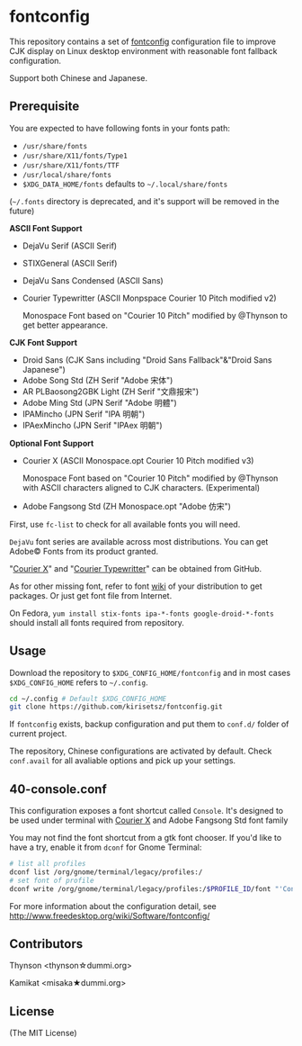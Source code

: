 fontconfig
==========

This repository contains a set of [fontconfig](http://fontconfig.org) configuration file to
improve CJK display on Linux desktop environment with reasonable font fallback configuration.

Support both Chinese and Japanese.

Prerequisite
------------

You are expected to have following fonts in your fonts path:

* `/usr/share/fonts`
* `/usr/share/X11/fonts/Type1`
* `/usr/share/X11/fonts/TTF`
* `/usr/local/share/fonts`
* `$XDG_DATA_HOME/fonts` defaults to `~/.local/share/fonts`

(`~/.fonts` directory is deprecated, and it's support will be removed in the future)

**ASCII Font Support**

* DejaVu Serif (ASCII Serif)
* STIXGeneral (ASCII Serif)
* DejaVu Sans Condensed (ASCII Sans)
* Courier Typewritter (ASCII Monpspace Courier 10 Pitch modified v2)

  Monospace Font based on "Courier 10 Pitch" modified by @Thynson to get
  better appearance.

**CJK Font Support**

* Droid Sans (CJK Sans including "Droid Sans Fallback"&"Droid Sans Japanese")
* Adobe Song Std (ZH Serif "Adobe 宋体")
* AR PLBaosong2GBK Light (ZH Serif "文鼎报宋")
* Adobe Ming Std (JPN Serif "Adobe 明體")
* IPAMincho (JPN Serif "IPA 明朝")
* IPAexMincho (JPN Serif "IPAex 明朝")

**Optional Font Support**

* Courier X (ASCII Monospace.opt Courier 10 Pitch modified v3)

  Monospace Font based on "Courier 10 Pitch" modified by @Thynson with ASCII
  characters aligned to CJK characters. (Experimental)

* Adobe Fangsong Std (ZH Monospace.opt "Adobe 仿宋")

First, use `fc-list` to check for all available fonts you will need.

`DejaVu` font series are available across most distributions.
You can get Adobe&copy; Fonts from its product granted.

"[Courier X](https://github.com/thynson/Courier-X-Fonts)" and
"[Courier Typewritter](https://github.com/kamikat/Courier-Typewritter-Fonts)"
can be obtained from GitHub.

As for other missing font, refer to font [wiki](http://fedoraproject.org/wiki/Category:Packaged_fonts)
of your distribution to get packages. Or just get font file from Internet.

On Fedora, `yum install stix-fonts ipa-*-fonts google-droid-*-fonts` should install
all fonts required from repository.

Usage
-----

Download the repository to `$XDG_CONFIG_HOME/fontconfig` and
in most cases `$XDG_CONFIG_HOME` refers to `~/.config`.

```sh
cd ~/.config # Default $XDG_CONFIG_HOME
git clone https://github.com/kirisetsz/fontconfig.git
```

If `fontconfig` exists, backup configuration and put them to `conf.d/` folder of current project.

The repository, Chinese configurations are activated by default.
Check `conf.avail` for all avaliable options and pick up your settings.

40-console.conf
---------------

This configuration exposes a font shortcut called `Console`.
It's designed to be used under terminal with
[Courier X](https://github.com/thynson/Courier-X-Fonts) and
Adobe Fangsong Std font family

You may not find the font shortcut from a gtk font chooser.
If you'd like to have a try, enable it from `dconf` for Gnome Terminal:

```sh
# list all profiles
dconf list /org/gnome/terminal/legacy/profiles:/
# set font of profile
dconf write /org/gnome/terminal/legacy/profiles:/$PROFILE_ID/font "'Console 14'"
```

For more information about the configuration detail, see <http://www.freedesktop.org/wiki/Software/fontconfig/>

Contributors
------------

Thynson &lt;thynson&#x2606;dummi.org&gt;

Kamikat &lt;misaka&#x2605;dummi.org&gt;

License
-------

(The MIT License)

